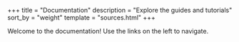 +++
title = "Documentation"
description = "Explore the guides and tutorials"
sort_by = "weight"
template = "sources.html"
+++

Welcome to the documentation! Use the links on the left to navigate.
